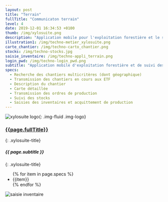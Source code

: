 ```yaml
---
layout: post
title: "Terrain"
fullTitle: "Communicaton terrain"
level: 4
date: 2019-12-01 16:34:53 +0100
thumb: /img/xylosuite.png
description: "Application mobile pour l'exploitation forestière et le suivi des stocks de bois"
illustration1: /img/techno-metier_xylosuite.png
carte_chantier: /img/techno-carto_chantier.png
stocks: /img/techno-stocks.jpg
saisie_inventaire: /img/techno-appli_terrain.png
login_pwd: /img/techno-login_pwd.png
subtitle: "Application mobile d'exploitation forestière et de suivi des stocks de billons ou grumes"
specs:
  - Recherche des chantiers multicritères (dont géographique)
  - Transmission des chantiers en cours aux ETF
  - Description du chantier
  - Carte détaillée
  - Transmission des ordres de production
  - Suivi des stocks
  - Saisies des inventaires et acquittement de production
---
```


![xylosuite logo]({{page.thumb}}){: .img-fluid .img-logo}

### <a href='./intro#applis' class="text-dark"><i class="fas fa-chevron-left mr-2"></i>{{page.fullTitle}}</a>
{: .xylosuite-title}
##### <strong>{{ page.subtitle }} </strong>
{: .xylosuite-title}

<div class="container p-0 mt-4">
  <div class="row">
    <div class="col-12 col-md-9">
      <ul class="list-group ">
      {% for item in page.specs %}
        <li class="list-group-item">{{item}}</li>
      {% endfor %}
      </ul> 
    </div>
    <div class="col-12 col-md-3 mb-2 mt-3 mt-md-0 mt-lg-0">
      <img src="{{page.saisie_inventaire}}" alt="saisie inventaire" class="img-fluid">
    </div>
  </div>  
</div>
